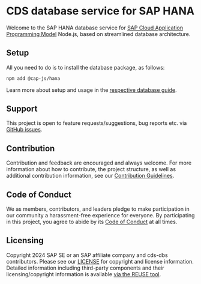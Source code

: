 # CDS database service for SAP HANA

Welcome to the SAP HANA database service for [SAP Cloud Application Programming Model](https://cap.cloud.sap) Node.js, based on streamlined database architecture.

## Setup

All you need to do is to install the database package, as follows:

```sh
npm add @cap-js/hana
```

Learn more about setup and usage in the [respective database guide](https://cap.cloud.sap/docs/guides/databases-hana).

## Support

This project is open to feature requests/suggestions, bug reports etc. via [GitHub issues](https://github.com/cap-js/cds-dbs/issues).

## Contribution

Contribution and feedback are encouraged and always welcome. For more information about how to contribute, the project structure, as well as additional contribution information, see our [Contribution Guidelines](CONTRIBUTING.md).

## Code of Conduct

We as members, contributors, and leaders pledge to make participation in our community a harassment-free experience for everyone. By participating in this project, you agree to abide by its [Code of Conduct](CODE_OF_CONDUCT.md) at all times.

## Licensing

Copyright 2024 SAP SE or an SAP affiliate company and cds-dbs contributors. Please see our [LICENSE](LICENSE) for copyright and license information. Detailed information including third-party components and their licensing/copyright information is available [via the REUSE tool](https://api.reuse.software/info/github.com/cap-js/cds-dbs).
